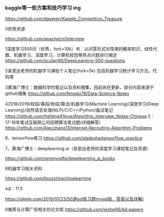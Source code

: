 ###  kaggle等一些方案和技巧学习 ing
https://github.com/dayeren/Kaggle_Competition_Treasure


0优秀资源

 https://github.com/apachecn/Interview 

1深度学习500问（优秀，fork>10k）书：以问答形式对常用的概率知识、线性代数、机器学习、深度学习、计算机视觉等热点问题进行阐述
https://github.com/scutan90/DeepLearning-500-questions

2吴恩达老师的机器学习课程个人笔记(fork>5k)
包括机器学习统计学习方法，代码等

3黄海广博士：数据科学的笔记以及资料搜集，目前尚在更新，部分内容来源于github搜集
https://github.com/fengdu78/Data-Science-Notes

42018/2019/校招/春招/秋招/算法/机器学习(Machine Learning)/深度学习(Deep Learning)/自然语言处理(NLP)/C/C++/Python/面试笔记
https://github.com/fighting41love/Algorithm_Interview_Notes-Chinese
5：17-18年笔试互联网公司招聘算法笔试题(详细解答)
https://github.com/Aleczhang13/Internet-Recruiting-Algorithm-Problems

6、tensorflow练习
https://github.com/sladesha/tensorflow_practice



7、黄海广博士：deeplearning.ai（吴恩达老师的深度学习课程笔记及资源）

 https://github.com/serenysdfg/deeplearning_ai_books 

8机器学习相关资料

 https://github.com/ljpzzz/machinelearning 



sql：11.5

 https://sleele.com/2019/01/23/50道sql练习题mysql版，答案以及详解/ 
 
 
 8推荐与计算广告相关的论文呢
https://github.com/wzhe06/Ad-papers